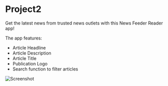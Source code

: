 # Project2

Get the latest news from trusted news outlets with this News Feeder Reader app!

The app features:
 - Article Headline
 - Article Description
 - Article Title
 - Publication Logo
 - Search function to filter articles


![Screenshot](Richel325/Project2/tree/master/NewsFeed-Project2-RichelCuyler/Images/UpdatedStoryboards.png?raw=true)
